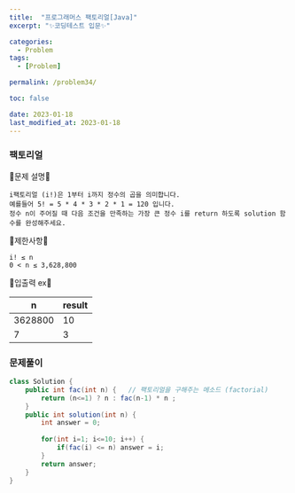 ```yaml
---
title:  "프로그래머스 팩토리얼[Java]"
excerpt: "✨코딩테스트 입문✨"

categories:
  - Problem
tags:
  - [Problem]

permalink: /problem34/

toc: false

date: 2023-01-18
last_modified_at: 2023-01-18
---
```

### 팩토리얼

💫문제 설명💫

```
i팩토리얼 (i!)은 1부터 i까지 정수의 곱을 의미합니다. 
예를들어 5! = 5 * 4 * 3 * 2 * 1 = 120 입니다. 
정수 n이 주어질 때 다음 조건을 만족하는 가장 큰 정수 i를 return 하도록 solution 함수를 완성해주세요.
```

💫제한사항💫

```
i! ≤ n
0 < n ≤ 3,628,800
```

💫입출력 ex💫

|n|result|
|------|---|
|3628800|10|
|7|3|

### 문제풀이

```java
class Solution {
    public int fac(int n) {   // 팩토리얼을 구해주는 메소드 (factorial)
        return (n<=1) ? n : fac(n-1) * n ;
    }
    public int solution(int n) {
        int answer = 0;
        
        for(int i=1; i<=10; i++) {
            if(fac(i) <= n) answer = i;
        }
        return answer;
    }
}
```
